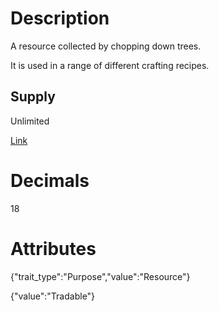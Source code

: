 # Description

A resource collected by chopping down trees.

It is used in a range of different crafting recipes.

## Supply

Unlimited

[Link](https://docs.sunflower-land.com/player-guides/resource-gathering#trees)

# Decimals

18

# Attributes

{"trait_type":"Purpose","value":"Resource"}

{"value":"Tradable"}

